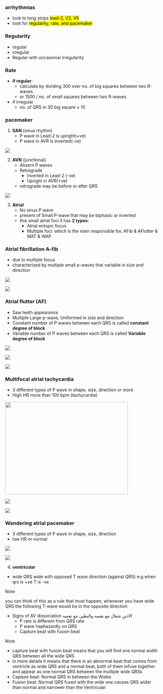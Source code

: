 ### arrhythmias
- look to long strips <mark>lead-2, V2, V5</mark>
- look for <mark>regularity, rate, and pacemaker</mark>

### Regularity
- regular
- irregular
- Regular with occasional irregularity

### Rate
- **if regular**:
    - calculate by dividing 300 over no. of big squares between two R-waves.
    - or 1500 / no. of small squares between two R-waves.
- if irregular
    - no. of QRS in 30 big square × 10

### pacemaker
1. **SAN** (sinus rhythm)
    - P wave in Lead-2 is upright(+ve)
    - P wave in AVR is inverted(-ve)

![](./imgs/SAN-pacemaker.png)

2. **AVN** (junctional) 
    - Absent P waves
    - Retrograde
        - Inverted in Lead-2 (-ve)
        - Upright in AVR(+ve)
    - retrograde may be before or after QRS

![](./imgs/AVN-pacemaker.png)

3. **Atrial**
    - No sinus P wave
    - present of Small P-wave that may be biphasic or inverted
    - this small atrial foci it has **2 types**:
        - Atrial ectopic focus
        - Multiple foci: which is the main responsible for, AFib & AFlutter & MAT & WAP

### Atrial fibrillation A-fib
- due to multiple focus
- characterized by multiple small p-waves that variable in size and direction

![](./imgs/a-fib-ecg.jpg)

![](./imgs/afib.jpg)


### Atrial flutter (AF)
- Saw teeth appearance
- Multiple Large p-wave, Uniformed in size and direction
- Constant number of P waves between each QRS is called **constant degree of block**
- Variable number of P waves between each QRS is called **Variable degree of block**

![](./imgs/atrial-flutter.jpg)

![](./imgs/ECG-abnormal-QRS-atrial-flutter.png)

![](./imgs/atrial-fib-atrial-f.jpg)

### Multifocal atrial tachycardia
- 3 different types of P wave in shape, size, direction or more
- High HR more than 100 bpm (tachycardia)

<img src="./imgs/MAT.png" width="400px" height="300px">

![](./imgs/Multifocal-Atrial-Tachycardia.jpg)

![](./imgs/a-fib-aF-MAT.webp)

### Wandering atrial pacemaker
- 3 different types of P wave in shape, size, direction
- low HR or normal

![](./imgs/wap.jpg)

![](./imgs/WAPP.jpg)

4. **ventricular**
- wide QRS wide with opposed T wave direction (against QRS) e:g when qrs is +ve T is -ve
> [!NOTE]
> you can think of this as a rule that must happen, whenever you have wide QRS the following T-wave would be in the opposite direction
- Signs of AV dissociation الاذين شغال مع نفسه والبطين مع نفسه
    - P rate is different from QRS rate
    - P wave haphazardly on QRS
    - Capture beat with fusion beat
> [!NOTE]
> - capture beat with fusion beat means that you will find one normal width QRS between all the wide QRS
> - in more details it means that there is an abnormal beat that comes from ventricle as wide QRS and a normal beat, both of them infuse together and appear as one normal QRS between the multiple wide QRSs
> - Capture beat: Normal QRS in between the Wides
> - Fusion beat: Normal QRS fused with the wide one causes QRS wider than normal and narrower than the Ventricular


